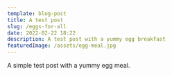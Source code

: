 ```yaml
---
template: blog-post
title: A test post
slug: /eggs-for-all
date: 2022-02-22 18:22
description: A test post with a yummy egg breakfast
featuredImage: /assets/egg-meal.jpg
---
```

A simple test post with a yummy egg meal.



